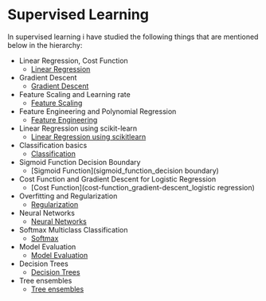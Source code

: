 # Supervised Learning

In supervised learning i have studied the following things that are mentioned below in the hierarchy:

- Linear Regression, Cost Function
    - [Linear Regression](supervised_learning/linear_regression_cost_function)
- Gradient Descent
    - [Gradient Descent](gradient_descent)
- Feature Scaling and Learning rate
    - [Feature Scaling](feature_scaling_learning_rate)
- Feature Engineering and Polynomial Regression
    - [Feature Engineering](feature_engineering_polynomial_regression)
- Linear Regression using scikit-learn
    - [Linear Regression using scikitlearn](linear_regression_using_scikitlearn)
- Classification basics
    - [Classification](classification-basic)
- Sigmoid Function Decision Boundary
    - [Sigmoid Function](sigmoid_function_decision boundary)
- Cost Function and Gradient Descent for Logistic Regression
    - [Cost Function](cost-function_gradient-descent_logistic regression)
- Overfitting and Regularization
    - [Regularization](overfitting-regularization)
- Neural Networks
    - [Neural Networks](neural_network)
- Softmax Multiclass Classification
    - [Softmax](softmax-multiclass)
- Model Evaluation
    - [Model Evaluation](model_evaluation)
- Decision Trees
    - [Decision Trees](decision_tree)
- Tree ensembles
    - [Tree ensembles](tree_ensemble)





